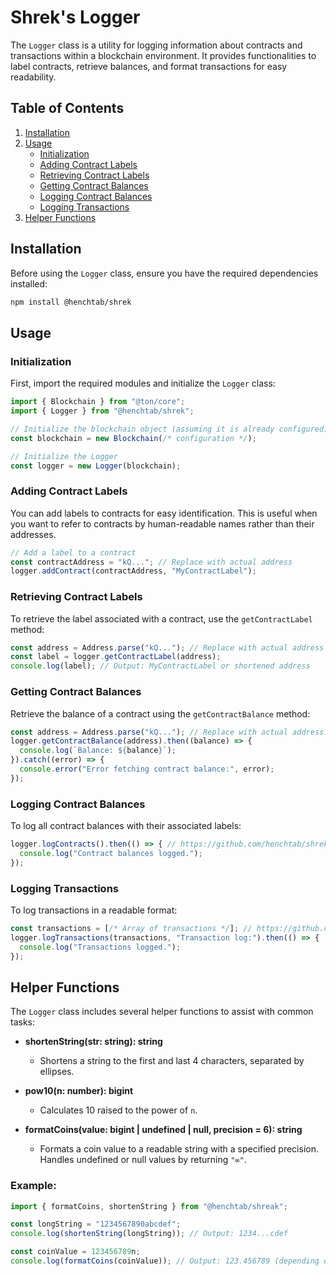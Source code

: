 # Shrek's Logger

The `Logger` class is a utility for logging information about contracts and
transactions within a blockchain environment. It provides functionalities to
label contracts, retrieve balances, and format transactions for easy
readability.

## Table of Contents

1. [Installation](#installation)
2. [Usage](#usage)
   - [Initialization](#initialization)
   - [Adding Contract Labels](#adding-contract-labels)
   - [Retrieving Contract Labels](#retrieving-contract-labels)
   - [Getting Contract Balances](#getting-contract-balances)
   - [Logging Contract Balances](#logging-contract-balances)
   - [Logging Transactions](#logging-transactions)
3. [Helper Functions](#helper-functions)

## Installation

Before using the `Logger` class, ensure you have the required dependencies
installed:

```bash
npm install @henchtab/shrek
```

## Usage

### Initialization

First, import the required modules and initialize the `Logger` class:

```typescript
import { Blockchain } from "@ton/core";
import { Logger } from "@henchtab/shrek";

// Initialize the blockchain object (assuming it is already configured)
const blockchain = new Blockchain(/* configuration */);

// Initialize the Logger
const logger = new Logger(blockchain);
```

### Adding Contract Labels

You can add labels to contracts for easy identification. This is useful when you
want to refer to contracts by human-readable names rather than their addresses.

```typescript
// Add a label to a contract
const contractAddress = "kQ..."; // Replace with actual address
logger.addContract(contractAddress, "MyContractLabel");
```

### Retrieving Contract Labels

To retrieve the label associated with a contract, use the `getContractLabel`
method:

```typescript
const address = Address.parse("kQ..."); // Replace with actual address
const label = logger.getContractLabel(address);
console.log(label); // Output: MyContractLabel or shortened address
```

### Getting Contract Balances

Retrieve the balance of a contract using the `getContractBalance` method:

```typescript
const address = Address.parse("kQ..."); // Replace with actual address.
logger.getContractBalance(address).then((balance) => {
  console.log(`Balance: ${balance}`);
}).catch((error) => {
  console.error("Error fetching contract balance:", error);
});
```

### Logging Contract Balances

To log all contract balances with their associated labels:

```typescript
logger.logContracts().then(() => { // https://github.com/henchtab/shrek/blob/main/example/tests/Counter.spec.ts#L112
  console.log("Contract balances logged.");
});
```

### Logging Transactions

To log transactions in a readable format:

```typescript
const transactions = [/* Array of transactions */]; // https://github.com/henchtab/shrek/blob/main/example/tests/Counter.spec.ts#L35
logger.logTransactions(transactions, "Transaction log:").then(() => {
  console.log("Transactions logged.");
});
```

## Helper Functions

The `Logger` class includes several helper functions to assist with common
tasks:

- **shortenString(str: string): string**
  - Shortens a string to the first and last 4 characters, separated by ellipses.

- **pow10(n: number): bigint**
  - Calculates 10 raised to the power of `n`.

- **formatCoins(value: bigint | undefined | null, precision = 6): string**
  - Formats a coin value to a readable string with a specified precision.
    Handles undefined or null values by returning `"∞"`.

### Example:

```typescript
import { formatCoins, shortenString } from "@henchtab/shreak";

const longString = "1234567890abcdef";
console.log(shortenString(longString)); // Output: 1234...cdef

const coinValue = 123456789n;
console.log(formatCoins(coinValue)); // Output: 123.456789 (depending on precision)
```
